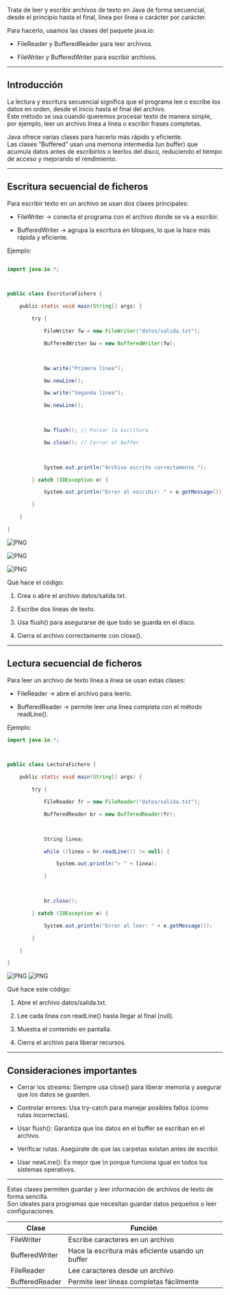 

Trata de leer y escribir archivos de texto en Java de forma secuencial, desde el principio hasta el final, línea por línea o carácter por carácter.

Para hacerlo, usamos las clases del paquete java.io:

- FileReader y BufferedReader para leer archivos.  
      
    
- FileWriter y BufferedWriter para escribir archivos.  
      
    

---

## Introducción

La lectura y escritura secuencial significa que el programa lee o escribe los datos en orden, desde el inicio hasta el final del archivo.  
Este método se usa cuando queremos procesar texto de manera simple, por ejemplo, leer un archivo línea a línea o escribir frases completas.

Java ofrece varias clases para hacerlo más rápido y eficiente.  
Las clases “Buffered” usan una memoria intermedia (un buffer) que acumula datos antes de escribirlos o leerlos del disco, reduciendo el tiempo de acceso y mejorando el rendimiento.

---

## Escritura secuencial de ficheros

Para escribir texto en un archivo se usan dos clases principales:

- FileWriter → conecta el programa con el archivo donde se va a escribir.  
      
    
- BufferedWriter → agrupa la escritura en bloques, lo que la hace más rápida y eficiente.  
      
    

Ejemplo:

```java

import java.io.*;

  

public class EscrituraFichero {

    public static void main(String[] args) {

        try {

            FileWriter fw = new FileWriter("datos/salida.txt");

            BufferedWriter bw = new BufferedWriter(fw);

  

            bw.write("Primera línea");

            bw.newLine();

            bw.write("Segunda línea");

            bw.newLine();

  

            bw.flush(); // Forzar la escritura

            bw.close(); // Cerrar el buffer

  

            System.out.println("Archivo escrito correctamente.");

        } catch (IOException e) {

            System.out.println("Error al escribir: " + e.getMessage());

        }

    }

}
```

  
![PNG](../Imagenes/l1.png)

![PNG](../Imagenes/l2.png)

![PNG](../Imagenes/l3.png)
  

Qué hace el código:

1. Crea o abre el archivo datos/salida.txt.  
      
    
2. Escribe dos líneas de texto.  
      
    
3. Usa flush() para asegurarse de que todo se guarda en el disco.  
      
    
4. Cierra el archivo correctamente con close().  
      
    

---

## Lectura secuencial de ficheros

Para leer un archivo de texto línea a línea se usan estas clases:

- FileReader → abre el archivo para leerlo.  
      
    
- BufferedReader → permite leer una línea completa con el método readLine().  
      
    

Ejemplo:

```java
import java.io.*;

  

public class LecturaFichero {

    public static void main(String[] args) {

        try {

            FileReader fr = new FileReader("datos/salida.txt");

            BufferedReader br = new BufferedReader(fr);

  

            String linea;

            while ((linea = br.readLine()) != null) {

                System.out.println("> " + linea);

            }

  

            br.close();

        } catch (IOException e) {

            System.out.println("Error al leer: " + e.getMessage());

        }

    }

}

```
  

![PNG](../Imagenes/l4.png)
![PNG](../Imagenes/l5.png)

 
 Qué hace este código:

1. Abre el archivo datos/salida.txt.  
      
    
2. Lee cada línea con readLine() hasta llegar al final (null).  
      
    
3. Muestra el contenido en pantalla.  
      
    
4. Cierra el archivo para liberar recursos.  
      
    

---

## Consideraciones importantes

- Cerrar los streams: Siempre usa close() para liberar memoria y asegurar que los datos se guarden.  
      
    
- Controlar errores: Usa try-catch para manejar posibles fallos (como rutas incorrectas).  
      
    
- Usar flush(): Garantiza que los datos en el buffer se escriban en el archivo.  
      
    
- Verificar rutas: Asegúrate de que las carpetas existan antes de escribir.  
      
    
- Usar newLine(): Es mejor que \n porque funciona igual en todos los sistemas operativos.  
      
    

---


Estas clases permiten guardar y leer información de archivos de texto de forma sencilla.  
Son ideales para programas que necesitan guardar datos pequeños o leer configuraciones.


| Clase          | Función                                          |
| -------------- | ------------------------------------------------ |
| FileWriter     | Escribe caracteres en un archivo                 |
| BufferedWriter | Hace la escritura más eficiente usando un buffer |
| FileReader     | Lee caracteres desde un archivo                  |
| BufferedReader | Permite leer líneas completas fácilmente         |


